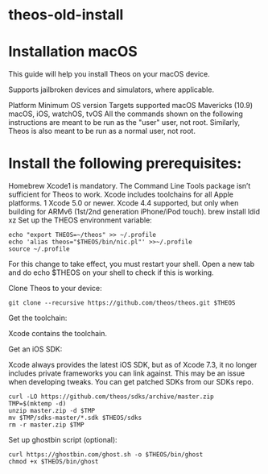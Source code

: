 # theos-old-install

# Installation macOS

This guide will help you install Theos on your macOS device.

Supports jailbroken devices and simulators, where applicable.

Platform	Minimum OS version	Targets supported
macOS	Mavericks (10.9)	macOS, iOS, watchOS, tvOS
All the commands shown on the following instructions are meant to be run as the "user" user, not root. Similarly, Theos is also meant to be run as a normal user, not root.

# Install the following prerequisites:

Homebrew
Xcode1 is mandatory. The Command Line Tools package isn’t sufficient for Theos to work. Xcode includes toolchains for all Apple platforms.
1 Xcode 5.0 or newer. Xcode 4.4 supported, but only when building for ARMv6 (1st/2nd generation iPhone/iPod touch).
 brew install ldid xz
Set up the THEOS environment variable:

````
echo "export THEOS=~/theos" >> ~/.profile
echo 'alias theos="$THEOS/bin/nic.pl"' >>~/.profile
source ~/.profile

````

For this change to take effect, you must restart your shell. Open a new tab and do echo $THEOS on your shell to check if this is working.

Clone Theos to your device:

````
git clone --recursive https://github.com/theos/theos.git $THEOS
````
Get the toolchain:

Xcode contains the toolchain.

Get an iOS SDK:

Xcode always provides the latest iOS SDK, but as of Xcode 7.3, it no longer includes private frameworks you can link against. This may be an issue when developing tweaks. You can get patched SDKs from our SDKs repo.

 ```
 curl -LO https://github.com/theos/sdks/archive/master.zip
 TMP=$(mktemp -d)
 unzip master.zip -d $TMP
 mv $TMP/sdks-master/*.sdk $THEOS/sdks
 rm -r master.zip $TMP
````
Set up ghostbin script (optional):

 ````
 curl https://ghostbin.com/ghost.sh -o $THEOS/bin/ghost
 chmod +x $THEOS/bin/ghost

````
